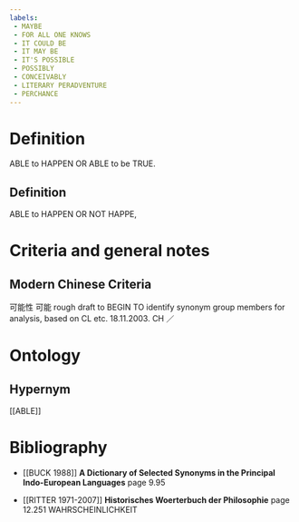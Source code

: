 ```yaml
---
labels: 
 - MAYBE
 - FOR ALL ONE KNOWS
 - IT COULD BE
 - IT MAY BE
 - IT'S POSSIBLE
 - POSSIBLY
 - CONCEIVABLY
 - LITERARY PERADVENTURE
 - PERCHANCE
---
```


# Definition
ABLE to HAPPEN OR ABLE to be TRUE.
## Definition
ABLE to HAPPEN OR NOT HAPPE,
# Criteria and general notes
## Modern Chinese Criteria
可能性
可能
rough draft to BEGIN TO identify synonym group members for analysis, based on CL etc. 18.11.2003. CH ／
# Ontology

## Hypernym
[[ABLE]]
# Bibliography
- [[BUCK 1988]]
**A Dictionary of Selected Synonyms in the Principal Indo-European Languages** page 9.95

- [[RITTER 1971-2007]]
**Historisches Woerterbuch der Philosophie** page 12.251
WAHRSCHEINLICHKEIT